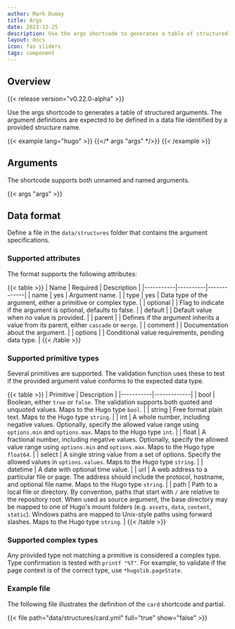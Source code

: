 ```yaml
---
author: Mark Dumay
title: Args
date: 2023-12-25
description: Use the args shortcode to generates a table of structured arguments.
layout: docs
icon: fas sliders
tags: component
---
```


## Overview

{{< release version="v0.22.0-alpha" >}}

Use the args shortcode to generates a table of structured arguments. The argument definitions are expected to be defined in a data file identified by a provided structure name.

<!-- markdownlint-disable MD037 -->
{{< example lang="hugo" >}}
{{</* args "args" */>}}
{{< /example >}}
<!-- markdownlint-enable MD037 -->

## Arguments

The shortcode supports both unnamed and named arguments.

{{< args "args" >}}

## Data format

<!-- TODO: add args data format -->
Define a file in the `data/structures` folder that contains the argument specifications.

### Supported attributes

The format supports the following attributes:

{{< table >}}
| Name | Required | Description |
|-----------|----------|-------------|
| name | yes | Argument name. |
| type | yes | Data type of the argument, either a primitive or complex type. |
| optional | | Flag to indicate if the argument is optional, defaults to false. |
| default | | Default value when no value is provided. |
| parent  | | Defines if the argument inherits a value from its parent, either `cascade` or `merge`. |
| comment | | Documentation about the argument. |
| options | | Conditional value requirements, pending data type. |
{{< /table >}}

### Supported primitive types

Several primitives are supported. The validation function uses these to test if the provided argument value conforms to the expected data type.

{{< table >}}
| Primitive | Description |
|-----------|-------------|
| bool      | Boolean, either `true` or `false`. The validation supports both quoted and unquoted values. Maps to the Hugo type `bool`. |
| string | Free format plain text. Maps to the Hugo type `string`. |
| int       | A whole number, including negative values. Optionally, specify the allowed value range using `options.min` and `options.max`. Maps to the Hugo type `int`. |
| float     | A fractional number, including negative values. Optionally, specify the allowed value range using `options.min` and `options.max`. Maps to the Hugo type `float64`. |
| select    | A single string value from a set of options. Specify the allowed values in `options.values`. Maps to the Hugo type `string`. |
| datetime  | A date with optional time value. |
| url       | A web address to a particular file or page. The address should include the protocol, hostname, and optional file name. Maps to the Hugo type `string`. |
| path      | Path to a local file or directory. By convention, paths that start with `/` are relative to the repository root. When used as source argument, the base directory may be mapped to one of Hugo's mount folders (e.g. `assets`, `data`, `content`, `static`). Windows paths are mapped to Unix-style paths using forward slashes. Maps to the Hugo type `string`. |
{{< /table >}}

### Supported complex types

Any provided type not matching a primitive is considered a complex type. Type confirmation is tested with `printf "%T"`. For example, to validate if the page context is of the correct type, use `*hugolib.pageState`.

<!-- TODO: add example -->

### Example file

The following file illustrates the definition of the `card` shortcode and partial.

{{< file path="data/structures/card.yml" full="true" show="false" >}}
